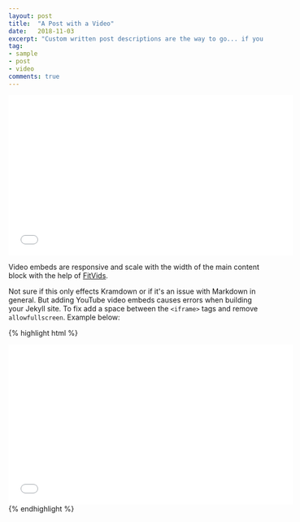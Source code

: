 ```yaml
---
layout: post
title:  "A Post with a Video"
date:   2018-11-03
excerpt: "Custom written post descriptions are the way to go... if you're not lazy."
tag:
- sample
- post
- video
comments: true
---
```

<center><iframe width="560" height="315" src="//www.runoob.com/try/demo_source/mov_bbb.mp4" frameborder="0"> </iframe></center>

Video embeds are responsive and scale with the width of the main content block with the help of [FitVids](http://fitvidsjs.com/).

Not sure if this only effects Kramdown or if it's an issue with Markdown in general. But adding YouTube video embeds causes errors when building your Jekyll site. To fix add a space between the `<iframe>` tags and remove `allowfullscreen`. Example below:

{% highlight html %}
<iframe width="560" height="315" src="//www.youtube.com/embed/SU3kYxJmWuQ" frameborder="0"> </iframe>
{% endhighlight %}
